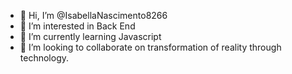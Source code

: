 - 👋 Hi, I’m @IsabellaNascimento8266
- 👀 I’m interested in Back End
- 🌱 I’m currently learning Javascript
- 💞️ I’m looking to collaborate on transformation of reality through technology.

<!---
IsabellaNascimento8266/IsabellaNascimento8266 is a ✨ special ✨ repository because its `README.md` (this file) appears on your GitHub profile.
You can click the Preview link to take a look at your changes.
--->
